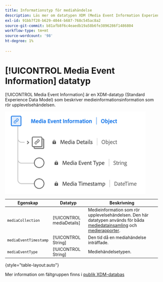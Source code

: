 ```yaml
---
title: Informationstyp för mediahändelse
description: Läs mer om datatypen XDM (Media Event Information Experience Data Model).
exl-id: 91bb7f28-b629-4044-b687-768c545ac8a2
source-git-commit: b81afb8f6c4eaedb19a58b6fe3896286f1486804
workflow-type: tm+mt
source-wordcount: '98'
ht-degree: 1%

---
```


# [!UICONTROL Media Event Information] datatyp

[!UICONTROL Media Event Information] är en XDM-datatyp (Standard Experience Data Model) som beskriver medieinformationsinformation som rör upplevelsehändelsen.

![Ett diagram över datatypen Media Event Information.](../images/data-types/media-event-information.png)

| Egenskap | Datatyp | Beskrivning |
| --- | --- | --- |
| `mediaCollection` | [!UICONTROL mediaDetails] | Medieinformation som rör upplevelsehändelsen. Den här datatypen används för båda [mediedatainsamling](./media-collection-details.md) och [medierapporter](./media-reporting-details.md). |
| `mediaEventTimestamp` | [!UICONTROL String] | Den tid då en mediahändelse inträffade. |
| `mediaEventType` | [!UICONTROL String] | Mediehändelsetypen. |

{style="table-layout:auto"}

Mer information om fältgruppen finns i [publik XDM-databas](https://github.com/adobe/xdm/blob/master/components/datatypes/mediaevent.schema.json)
